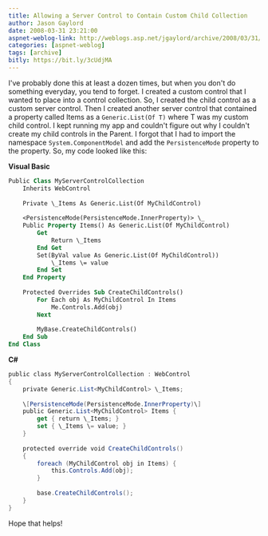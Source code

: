 ```yaml
---
title: Allowing a Server Control to Contain Custom Child Collection
author: Jason Gaylord
date: 2008-03-31 23:21:00
aspnet-weblog-link: http://weblogs.asp.net/jgaylord/archive/2008/03/31/allowing-a-server-control-to-contain-custom-child-collection.aspx
categories: [aspnet-weblog]
tags: [archive]
bitly: https://bit.ly/3cUdjMA
---
```


I've probably done this at least a dozen times, but when you don't do something everyday, you tend to forget. I created a custom control that I wanted to place into a control collection. So, I created the child control as a custom server control. Then I created another server control that contained a property called Items as a `Generic.List(Of T)` where T was my custom child control. I kept running my app and couldn't figure out why I couldn't create my child controls in the Parent. I forgot that I had to import the namespace `System.ComponentModel` and add the `PersistenceMode` property to the property. So, my code looked like this:

**Visual Basic**
```vb
Public Class MyServerControlCollection  
    Inherits WebControl  
  
    Private \_Items As Generic.List(Of MyChildControl)  
  
    <PersistenceMode(PersistenceMode.InnerProperty)> \_  
    Public Property Items() As Generic.List(Of MyChildControl)  
        Get  
            Return \_Items  
        End Get  
        Set(ByVal value As Generic.List(Of MyChildControl))  
            \_Items \= value  
        End Set  
    End Property  
  
    Protected Overrides Sub CreateChildControls()  
        For Each obj As MyChildControl In Items  
            Me.Controls.Add(obj)  
        Next  
  
        MyBase.CreateChildControls()  
    End Sub
End Class
```

**C#**
```csharp
public class MyServerControlCollection : WebControl  
{   
    private Generic.List<MyChildControl> \_Items;  
  
    \[PersistenceMode(PersistenceMode.InnerProperty)\]  
    public Generic.List<MyChildControl> Items {  
        get { return \_Items; }  
        set { \_Items \= value; }  
    }  
  
    protected override void CreateChildControls()  
    {  
        foreach (MyChildControl obj in Items) {  
            this.Controls.Add(obj);  
        }  
  
        base.CreateChildControls();  
    }  
}
```

Hope that helps!